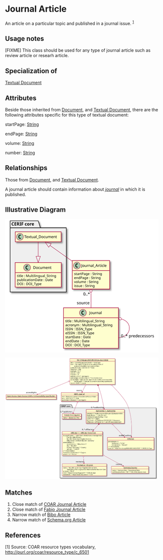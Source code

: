 # Journal Article

An article on a particular topic and published in a journal issue. <sup>[1](#fn1)</sup>

## Usage notes
[FIXME] This class should be used for any type of journal article such as review article or researh article. 

## Specialization of

[Textual Document](https://github.com/EuroCRIS/CERIF-Core/blob/main/entities/Textual_Document.md)

## Attributes

Beside those inherited from [Document](https://github.com/EuroCRIS/CERIF-Core/blob/main/entities/Document.md#attributes), and [Textual Document](https://github.com/EuroCRIS/CERIF-Core/blob/main/entities/Textual_Document.md#attributes), there are the following attributes specific for this type of textual document:

startPage: [String](https://github.com/EuroCRIS/CERIF-Core/blob/main/datatypes/String.md)

endPage: [String](https://github.com/EuroCRIS/CERIF-Core/blob/main/datatypes/String.md)

volume: [String](https://github.com/EuroCRIS/CERIF-Core/blob/main/datatypes/String.md)

number: [String](https://github.com/EuroCRIS/CERIF-Core/blob/main/datatypes/String.md)

## Relationships
Those from [Document](https://github.com/EuroCRIS/CERIF-Core/blob/main/entities/Document.md#relationships), and [Textual Document](https://github.com/EuroCRIS/CERIF-Core/blob/main/entities/Textual_Document.md#relationships).

A journal article should contain information about *[journal](../entities/Journal.md)* in which it is published.

## Illustrative Diagram

![The JournalArticle diagram](../diagrams/journalArticle.svg)

![The JournalArticle diagram](../diagrams/journalArticleExample.svg)

## Matches

1. Close match of [COAR Journal Article](http://vocabularies.coar-repositories.org/documentation/resource_types/#http://purl.org/coar/resource_type/c_6501)
2. Close match of [Fabio Journal Article](https://sparontologies.github.io/fabio/current/fabio.html#d4e3646)
3. Narrow match of [Bibo Article](http://purl.org/ontology/bibo/Article)
4. Narrow match of [Schema.org Article](https://schema.org/Article) 

## References

<a name="fn1">\[1\]</a> Source: COAR resource types vocabulary, http://purl.org/coar/resource_type/c_6501
